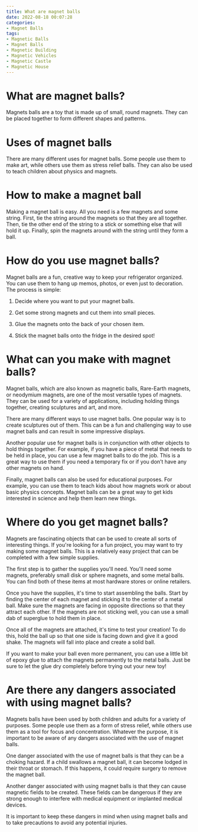 ```yaml
---
title: What are magnet balls
date: 2022-08-18 00:07:28
categories:
- Magnet Balls
tags:
- Magnetic Balls
- Magnet Balls
- Magnetic Building
- Magnetic Vehicles
- Magnetic Castle
- Magnetic House
---
```



# What are magnet balls?

Magnets balls are a toy that is made up of small, round magnets. They can be placed together to form different shapes and patterns.

# Uses of magnet balls

There are many different uses for magnet balls. Some people use them to make art, while others use them as stress relief balls. They can also be used to teach children about physics and magnets.

# How to make a magnet ball

Making a magnet ball is easy. All you need is a few magnets and some string. First, tie the string around the magnets so that they are all together. Then, tie the other end of the string to a stick or something else that will hold it up. Finally, spin the magnets around with the string until they form a ball.

# How do you use magnet balls?

Magnet balls are a fun, creative way to keep your refrigerator organized. You can use them to hang up memos, photos, or even just to decoration. The process is simple:

1. Decide where you want to put your magnet balls.

2. Get some strong magnets and cut them into small pieces.

3. Glue the magnets onto the back of your chosen item.

4. Stick the magnet balls onto the fridge in the desired spot!

# What can you make with magnet balls?

Magnet balls, which are also known as magnetic balls, Rare-Earth magnets, or neodymium magnets, are one of the most versatile types of magnets. They can be used for a variety of applications, including holding things together, creating sculptures and art, and more.

There are many different ways to use magnet balls. One popular way is to create sculptures out of them. This can be a fun and challenging way to use magnet balls and can result in some impressive displays.

Another popular use for magnet balls is in conjunction with other objects to hold things together. For example, if you have a piece of metal that needs to be held in place, you can use a few magnet balls to do the job. This is a great way to use them if you need a temporary fix or if you don’t have any other magnets on hand.

Finally, magnet balls can also be used for educational purposes. For example, you can use them to teach kids about how magnets work or about basic physics concepts. Magnet balls can be a great way to get kids interested in science and help them learn new things.

# Where do you get magnet balls?

Magnets are fascinating objects that can be used to create all sorts of interesting things. If you're looking for a fun project, you may want to try making some magnet balls. This is a relatively easy project that can be completed with a few simple supplies.

The first step is to gather the supplies you'll need. You'll need some magnets, preferably small disk or sphere magnets, and some metal balls. You can find both of these items at most hardware stores or online retailers.

Once you have the supplies, it's time to start assembling the balls. Start by finding the center of each magnet and sticking it to the center of a metal ball. Make sure the magnets are facing in opposite directions so that they attract each other. If the magnets are not sticking well, you can use a small dab of superglue to hold them in place.

Once all of the magnets are attached, it's time to test your creation! To do this, hold the ball up so that one side is facing down and give it a good shake. The magnets will fall into place and create a solid ball.

If you want to make your ball even more permanent, you can use a little bit of epoxy glue to attach the magnets permanently to the metal balls. Just be sure to let the glue dry completely before trying out your new toy!

# Are there any dangers associated with using magnet balls?

Magnets balls have been used by both children and adults for a variety of purposes. Some people use them as a form of stress relief, while others use them as a tool for focus and concentration. Whatever the purpose, it is important to be aware of any dangers associated with the use of magnet balls.

One danger associated with the use of magnet balls is that they can be a choking hazard. If a child swallows a magnet ball, it can become lodged in their throat or stomach. If this happens, it could require surgery to remove the magnet ball.

Another danger associated with using magnet balls is that they can cause magnetic fields to be created. These fields can be dangerous if they are strong enough to interfere with medical equipment or implanted medical devices.

It is important to keep these dangers in mind when using magnet balls and to take precautions to avoid any potential injuries.